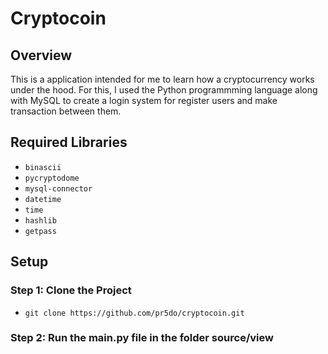 # Cryptocoin

## Overview

This is a application intended for me to learn how a cryptocurrency works under the hood. For this, I used the Python programmming language along with MySQL to create a login system for register users and make transaction between them. 

## Required Libraries

- `binascii`
- `pycryptodome`
- `mysql-connector`
- `datetime`
- `time`
- `hashlib`
- `getpass`

## Setup

### Step 1: Clone the Project
- `git clone https://github.com/pr5do/cryptocoin.git`

### Step 2: Run the main.py file in the folder source/view





